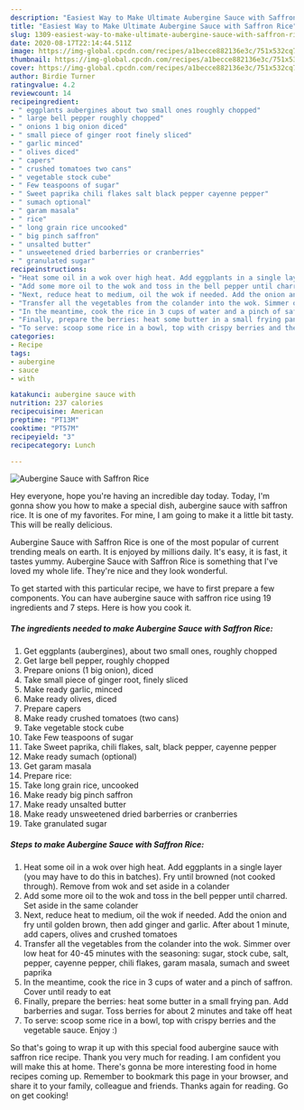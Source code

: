 ```yaml
---
description: "Easiest Way to Make Ultimate Aubergine Sauce with Saffron Rice"
title: "Easiest Way to Make Ultimate Aubergine Sauce with Saffron Rice"
slug: 1309-easiest-way-to-make-ultimate-aubergine-sauce-with-saffron-rice
date: 2020-08-17T22:14:44.511Z
image: https://img-global.cpcdn.com/recipes/a1becce882136e3c/751x532cq70/aubergine-sauce-with-saffron-rice-recipe-main-photo.jpg
thumbnail: https://img-global.cpcdn.com/recipes/a1becce882136e3c/751x532cq70/aubergine-sauce-with-saffron-rice-recipe-main-photo.jpg
cover: https://img-global.cpcdn.com/recipes/a1becce882136e3c/751x532cq70/aubergine-sauce-with-saffron-rice-recipe-main-photo.jpg
author: Birdie Turner
ratingvalue: 4.2
reviewcount: 14
recipeingredient:
- " eggplants aubergines about two small ones roughly chopped"
- " large bell pepper roughly chopped"
- " onions 1 big onion diced"
- " small piece of ginger root finely sliced"
- " garlic minced"
- " olives diced"
- " capers"
- " crushed tomatoes two cans"
- " vegetable stock cube"
- " Few teaspoons of sugar"
- " Sweet paprika chili flakes salt black pepper cayenne pepper"
- " sumach optional"
- " garam masala"
- " rice"
- " long grain rice uncooked"
- " big pinch saffron"
- " unsalted butter"
- " unsweetened dried barberries or cranberries"
- " granulated sugar"
recipeinstructions:
- "Heat some oil in a wok over high heat. Add eggplants in a single layer (you may have to do this in batches). Fry until browned (not cooked through). Remove from wok and set aside in a colander"
- "Add some more oil to the wok and toss in the bell pepper until charred. Set aside in the same colander"
- "Next, reduce heat to medium, oil the wok if needed. Add the onion and fry until golden brown, then add ginger and garlic. After about 1 minute, add capers, olives and crushed tomatoes"
- "Transfer all the vegetables from the colander into the wok. Simmer over low heat for 40-45 minutes with the seasoning: sugar, stock cube, salt, pepper, cayenne pepper, chili flakes, garam masala, sumach and sweet paprika"
- "In the meantime, cook the rice in 3 cups of water and a pinch of saffron. Cover until ready to eat"
- "Finally, prepare the berries: heat some butter in a small frying pan. Add barberries and sugar. Toss berries for about 2 minutes and take off heat"
- "To serve: scoop some rice in a bowl, top with crispy berries and the vegetable sauce. Enjoy :)"
categories:
- Recipe
tags:
- aubergine
- sauce
- with

katakunci: aubergine sauce with 
nutrition: 237 calories
recipecuisine: American
preptime: "PT13M"
cooktime: "PT57M"
recipeyield: "3"
recipecategory: Lunch

---
```



![Aubergine Sauce with Saffron Rice](https://img-global.cpcdn.com/recipes/a1becce882136e3c/751x532cq70/aubergine-sauce-with-saffron-rice-recipe-main-photo.jpg)

Hey everyone, hope you're having an incredible day today. Today, I'm gonna show you how to make a special dish, aubergine sauce with saffron rice. It is one of my favorites. For mine, I am going to make it a little bit tasty. This will be really delicious.



Aubergine Sauce with Saffron Rice is one of the most popular of current trending meals on earth. It is enjoyed by millions daily. It's easy, it is fast, it tastes yummy. Aubergine Sauce with Saffron Rice is something that I've loved my whole life. They're nice and they look wonderful.


To get started with this particular recipe, we have to first prepare a few components. You can have aubergine sauce with saffron rice using 19 ingredients and 7 steps. Here is how you cook it.

<!--inarticleads1-->

##### The ingredients needed to make Aubergine Sauce with Saffron Rice:

1. Get  eggplants (aubergines), about two small ones, roughly chopped
1. Get  large bell pepper, roughly chopped
1. Prepare  onions (1 big onion), diced
1. Take  small piece of ginger root, finely sliced
1. Make ready  garlic, minced
1. Make ready  olives, diced
1. Prepare  capers
1. Make ready  crushed tomatoes (two cans)
1. Take  vegetable stock cube
1. Take  Few teaspoons of sugar
1. Take  Sweet paprika, chili flakes, salt, black pepper, cayenne pepper
1. Make ready  sumach (optional)
1. Get  garam masala
1. Prepare  rice:
1. Take  long grain rice, uncooked
1. Make ready  big pinch saffron
1. Make ready  unsalted butter
1. Make ready  unsweetened dried barberries or cranberries
1. Take  granulated sugar




<!--inarticleads2-->

##### Steps to make Aubergine Sauce with Saffron Rice:

1. Heat some oil in a wok over high heat. Add eggplants in a single layer (you may have to do this in batches). Fry until browned (not cooked through). Remove from wok and set aside in a colander
1. Add some more oil to the wok and toss in the bell pepper until charred. Set aside in the same colander
1. Next, reduce heat to medium, oil the wok if needed. Add the onion and fry until golden brown, then add ginger and garlic. After about 1 minute, add capers, olives and crushed tomatoes
1. Transfer all the vegetables from the colander into the wok. Simmer over low heat for 40-45 minutes with the seasoning: sugar, stock cube, salt, pepper, cayenne pepper, chili flakes, garam masala, sumach and sweet paprika
1. In the meantime, cook the rice in 3 cups of water and a pinch of saffron. Cover until ready to eat
1. Finally, prepare the berries: heat some butter in a small frying pan. Add barberries and sugar. Toss berries for about 2 minutes and take off heat
1. To serve: scoop some rice in a bowl, top with crispy berries and the vegetable sauce. Enjoy :)




So that's going to wrap it up with this special food aubergine sauce with saffron rice recipe. Thank you very much for reading. I am confident you will make this at home. There's gonna be more interesting food in home recipes coming up. Remember to bookmark this page in your browser, and share it to your family, colleague and friends. Thanks again for reading. Go on get cooking!
